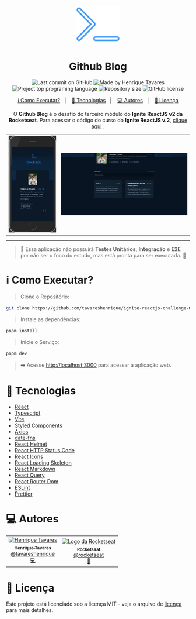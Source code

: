 <h1 align="center">
   <img src="https://raw.githubusercontent.com/tavareshenrique/ignite-reactjs-challenge-03-github-blog/5b50190c2b5e53ad106f1dfa0822f280b160c6b5/public/logo.svg" alt="Github Blog" width="120"/>
</h1>
<h1 align="center">
   Github Blog
</h1>


<p align="center">
  <img alt="Last commit on GitHub" src="https://img.shields.io/github/last-commit/tavareshenrique/ignite-reactjs-v2?color=3294f8">
  <img alt="Made by Henrique Tavares" src="https://img.shields.io/badge/made%20by-Henrique Tavares-%20?color=3294f8">
  <img alt="Project top programing language" src="https://img.shields.io/github/languages/top/tavareshenrique/ignite-reactjs-v2?color=3294f8">
  <img alt="Repository size" src="https://img.shields.io/github/repo-size/tavareshenrique/ignite-reactjs-v2?color=3294f8">
  <img alt="GitHub license" src="https://img.shields.io/github/license/tavareshenrique/ignite-reactjs-v2?color=3294f8">
</p>

<p align="center">
  <a href="#information_source-como-executar">ℹ️ Como Executar?</a>&nbsp;&nbsp;&nbsp;|&nbsp;&nbsp;&nbsp;
  <a href="#rocket-tecnologias">🚀 Tecnologias</a>&nbsp;&nbsp;&nbsp;|&nbsp;&nbsp;&nbsp;
  <a href="#computer-autores">💻 Autores</a>&nbsp;&nbsp;&nbsp;|&nbsp;&nbsp;&nbsp;
  <a href="#memo-licença">📝 Licença</a>
</p>

<p align="center">
  O <b>Github Blog</b> é o desafio do terceiro módulo do <b>Ignite ReactJS v2 da Rocketseat</b>. Para acessar o código do curso do <b>Ignite ReactJS v.2</b>, <a href="https://github.com/tavareshenrique/ignite-reactjs-v2">clique aqui</a> .
</p>

<p align="center">
  <table>
    <tr>
      <td>            
        <img alt="Mobile" src="https://raw.githubusercontent.com/tavareshenrique/ignite-reactjs-challenge-03-github-blog/main/public/previews/Github-Blog-Mobile.gif" width="300px" />
      </td>
      <td>
        <img alt="Desktop" src="https://raw.githubusercontent.com/tavareshenrique/ignite-reactjs-challenge-03-github-blog/main/public/previews/Github-Blog-Desktop.gif" width="800px" />
      </td>
    </tr>
  </table>
</p>

---

> 🧪 Essa aplicação não possuirá **Testes Unitários**, **Integração** e **E2E** por não ser o foco do estudo, mas está pronta para ser executada. 🧪

# :information_source: Como Executar?

> Clone o Repositório:

```bash
git clone https://github.com/tavareshenrique/ignite-reactjs-challenge-03-github-blog.git
```

> Instale as dependências:

```bash
pnpm install
```

> Inicie o Serviço:

```bash
pnpm dev
```

> ➡️ Acesse [http://localhost:3000](http://localhost:3000) para acessar a aplicação web.


# :rocket: Tecnologias

- [React](https://reactjs.org/)
- [Typescript](https://www.typescriptlang.org/)
- [Vite](https://vitejs.dev/)
- [Styled Components](https://styled-components.com/)
- [Axios](https://axios-http.com/ptbr/docs/intro)
- [date-fns](https://date-fns.org/)
- [React Helmet](https://github.com/nfl/react-helmet)
- [React HTTP Status Code](https://github.com/prettymuchbryce/http-status-codes)
- [React Icons](https://react-icons.github.io/react-icons/)
- [React Loading Skeleton](https://github.com/dvtng/react-loading-skeleton)
- [React Markdown](https://github.com/remarkjs/react-markdown)
- [React Query](https://tanstack.com/query/v3/)
- [React Router Dom](https://reactrouter.com/en/main)
- [ESLint](https://eslint.org/)
- [Prettier](https://prettier.io/)


# :computer: Autores

<table>
  <tr>
    <td align="center">
      <a href="http://github.com/tavareshenrique/">
        <img src="https://avatars1.githubusercontent.com/u/27022914?v=4" width="100px;" alt="Henrique Tavares"/>
        <br />
        <sub>
          <b>Henrique Tavares</b>
        </sub>
       </a>
       <br />
       <a href="https://www.linkedin.com/in/tavareshenrique/" title="Linkedin">@tavareshenrique</a>
       <br />
       <a href="https://github.com/tavareshenrique/go-barber-web-ts/commits?author=tavareshenrique" title="Code">💻</a>
    </td>
    <td align="center">
      <a href="http://github.com/rocketseat/">
        <img src="https://avatars.githubusercontent.com/u/28929274?s=200&v=4" width="100px;" alt="Logo da Rocketseat"/>
        <br />
        <sub>
          <b>Rocketseat</b>
        </sub>
       </a>
       <br />
       <a href="http://github.com/rocketseat/" title="Linkedin">@rocketseat</a>
       <br />
       <a href="https://github.com/tavareshenrique/go-barber-web-ts/commits?author=tavareshenrique" title="Education Platform">🚀</a>
    </td>
  </tr>
</table>

# :memo: Licença

Este projeto está licenciado sob a licença MIT - veja o arquivo de [licença](./LICENSE) para mais detalhes.
